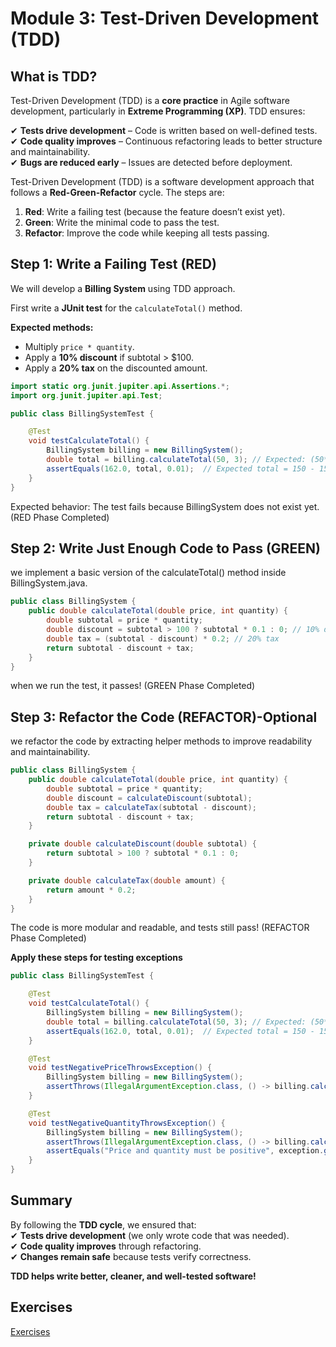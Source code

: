 # Module 3: Test-Driven Development (TDD)

## **What is TDD?**

Test-Driven Development (TDD) is a **core practice** in Agile software development, particularly in **Extreme Programming (XP)**. TDD ensures:

✔ **Tests drive development** – Code is written based on well-defined tests.  
✔ **Code quality improves** – Continuous refactoring leads to better structure and maintainability.  
✔ **Bugs are reduced early** – Issues are detected before deployment.


Test-Driven Development (TDD) is a software development approach that follows a **Red-Green-Refactor** cycle. 
The steps are:
1. **Red**: Write a failing test (because the feature doesn’t exist yet).
2. **Green**: Write the minimal code to pass the test.
3. **Refactor**: Improve the code while keeping all tests passing.


## Step 1: Write a Failing Test (RED)

We will develop a **Billing System** using TDD approach.
 
First write a **JUnit test** for the `calculateTotal()` method.

**Expected methods:**
- Multiply `price * quantity`.
- Apply a **10% discount** if subtotal > $100.
- Apply a **20% tax** on the discounted amount.

```java
import static org.junit.jupiter.api.Assertions.*;
import org.junit.jupiter.api.Test;

public class BillingSystemTest {

    @Test
    void testCalculateTotal() {
        BillingSystem billing = new BillingSystem();
        double total = billing.calculateTotal(50, 3); // Expected: (50*3) - 10% + 20% tax
        assertEquals(162.0, total, 0.01);  // Expected total = 150 - 15 + 27 = 162
    }
}
```

Expected behavior: The test fails because BillingSystem does not exist yet. (RED Phase Completed)

## Step 2: Write Just Enough Code to Pass (GREEN)
we implement a basic version of the calculateTotal() method inside BillingSystem.java.

```java
public class BillingSystem {
    public double calculateTotal(double price, int quantity) {
        double subtotal = price * quantity;
        double discount = subtotal > 100 ? subtotal * 0.1 : 0; // 10% discount if subtotal > $100
        double tax = (subtotal - discount) * 0.2; // 20% tax
        return subtotal - discount + tax;
    }
}
```
when we run the test, it passes! (GREEN Phase Completed)

## Step 3: Refactor the Code (REFACTOR)-Optional
we refactor the code by extracting helper methods to improve readability and maintainability.

```java
public class BillingSystem {
    public double calculateTotal(double price, int quantity) {
        double subtotal = price * quantity;
        double discount = calculateDiscount(subtotal);
        double tax = calculateTax(subtotal - discount);
        return subtotal - discount + tax;
    }

    private double calculateDiscount(double subtotal) {
        return subtotal > 100 ? subtotal * 0.1 : 0;
    }

    private double calculateTax(double amount) {
        return amount * 0.2;
    }
}

```
The code is more modular and readable, and tests still pass!  (REFACTOR Phase Completed)


**Apply these steps for testing exceptions** 

```java
public class BillingSystemTest {

    @Test
    void testCalculateTotal() {
        BillingSystem billing = new BillingSystem();
        double total = billing.calculateTotal(50, 3); // Expected: (50*3) - 10% + 20% tax
        assertEquals(162.0, total, 0.01);  // Expected total = 150 - 15 + 27 = 162
    }

    @Test
    void testNegativePriceThrowsException() {
        BillingSystem billing = new BillingSystem();
        assertThrows(IllegalArgumentException.class, () -> billing.calculateTotal(-50, 3));
    }

    @Test
    void testNegativeQuantityThrowsException() {
        BillingSystem billing = new BillingSystem();
        assertThrows(IllegalArgumentException.class, () -> billing.calculateTotal(50, -3));
        assertEquals("Price and quantity must be positive", exception.getMessage());
    }
}
```


## **Summary**
By following the **TDD cycle**, we ensured that:  
✔ **Tests drive development** (we only wrote code that was needed).  
✔ **Code quality improves** through refactoring.  
✔ **Changes remain safe** because tests verify correctness.

**TDD helps write better, cleaner, and well-tested software!**

## Exercises
[Exercises](exercises/exercises.md)



